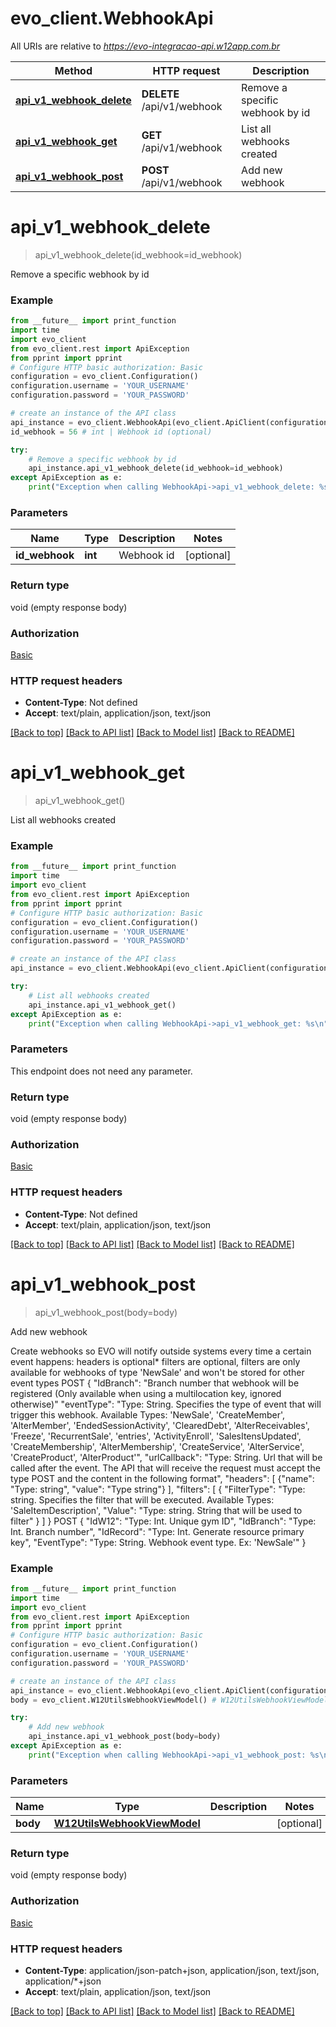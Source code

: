# evo_client.WebhookApi

All URIs are relative to *https://evo-integracao-api.w12app.com.br*

Method | HTTP request | Description
------------- | ------------- | -------------
[**api_v1_webhook_delete**](WebhookApi.md#api_v1_webhook_delete) | **DELETE** /api/v1/webhook | Remove a specific webhook by id
[**api_v1_webhook_get**](WebhookApi.md#api_v1_webhook_get) | **GET** /api/v1/webhook | List all webhooks created
[**api_v1_webhook_post**](WebhookApi.md#api_v1_webhook_post) | **POST** /api/v1/webhook | Add new webhook

# **api_v1_webhook_delete**
> api_v1_webhook_delete(id_webhook=id_webhook)

Remove a specific webhook by id

### Example
```python
from __future__ import print_function
import time
import evo_client
from evo_client.rest import ApiException
from pprint import pprint
# Configure HTTP basic authorization: Basic
configuration = evo_client.Configuration()
configuration.username = 'YOUR_USERNAME'
configuration.password = 'YOUR_PASSWORD'

# create an instance of the API class
api_instance = evo_client.WebhookApi(evo_client.ApiClient(configuration))
id_webhook = 56 # int | Webhook id (optional)

try:
    # Remove a specific webhook by id
    api_instance.api_v1_webhook_delete(id_webhook=id_webhook)
except ApiException as e:
    print("Exception when calling WebhookApi->api_v1_webhook_delete: %s\n" % e)
```

### Parameters

Name | Type | Description  | Notes
------------- | ------------- | ------------- | -------------
 **id_webhook** | **int**| Webhook id | [optional] 

### Return type

void (empty response body)

### Authorization

[Basic](../README.md#Basic)

### HTTP request headers

 - **Content-Type**: Not defined
 - **Accept**: text/plain, application/json, text/json

[[Back to top]](#) [[Back to API list]](../README.md#documentation-for-api-endpoints) [[Back to Model list]](../README.md#documentation-for-models) [[Back to README]](../README.md)

# **api_v1_webhook_get**
> api_v1_webhook_get()

List all webhooks created

### Example
```python
from __future__ import print_function
import time
import evo_client
from evo_client.rest import ApiException
from pprint import pprint
# Configure HTTP basic authorization: Basic
configuration = evo_client.Configuration()
configuration.username = 'YOUR_USERNAME'
configuration.password = 'YOUR_PASSWORD'

# create an instance of the API class
api_instance = evo_client.WebhookApi(evo_client.ApiClient(configuration))

try:
    # List all webhooks created
    api_instance.api_v1_webhook_get()
except ApiException as e:
    print("Exception when calling WebhookApi->api_v1_webhook_get: %s\n" % e)
```

### Parameters
This endpoint does not need any parameter.

### Return type

void (empty response body)

### Authorization

[Basic](../README.md#Basic)

### HTTP request headers

 - **Content-Type**: Not defined
 - **Accept**: text/plain, application/json, text/json

[[Back to top]](#) [[Back to API list]](../README.md#documentation-for-api-endpoints) [[Back to Model list]](../README.md#documentation-for-models) [[Back to README]](../README.md)

# **api_v1_webhook_post**
> api_v1_webhook_post(body=body)

Add new webhook

Create webhooks so EVO will notify outside systems every time a certain event happens:  headers is optional*  filters are optional, filters are only available for webhooks of type 'NewSale' and won't be stored for other event types      POST      {         \"IdBranch\": \"Branch number that webhook will be registered (Only available when using a multilocation key, ignored otherwise)\"         \"eventType\": \"Type: String. Specifies the type of event that will trigger this webhook. Available Types: 'NewSale', 'CreateMember', 'AlterMember', 'EndedSessionActivity', 'ClearedDebt', 'AlterReceivables', 'Freeze', 'RecurrentSale', 'entries', 'ActivityEnroll', 'SalesItensUpdated', 'CreateMembership',  'AlterMembership', 'CreateService', 'AlterService', 'CreateProduct', 'AlterProduct'\",         \"urlCallback\": \"Type: String. Url that will be called after the event. The API that will receive the request must accept the type POST and the content in the following format\",         \"headers\": [              {\"name\": \"Type: string\", \"value\": \"Type string\"}          ],          \"filters\": [              {                  \"FilterType\": \"Type: string. Specifies the filter that will be executed. Available Types: 'SaleItemDescription',                  \"Value\": \"Type: string. String that will be used to filter\"              }          ]      }                    POST       {         \"IdW12\": \"Type: Int. Unique gym ID\",         \"IdBranch\": \"Type: Int. Branch number\",         \"IdRecord\": \"Type: Int. Generate resource primary key\",         \"EventType\": \"Type: String. Webhook event type. Ex: 'NewSale'\"      }

### Example
```python
from __future__ import print_function
import time
import evo_client
from evo_client.rest import ApiException
from pprint import pprint
# Configure HTTP basic authorization: Basic
configuration = evo_client.Configuration()
configuration.username = 'YOUR_USERNAME'
configuration.password = 'YOUR_PASSWORD'

# create an instance of the API class
api_instance = evo_client.WebhookApi(evo_client.ApiClient(configuration))
body = evo_client.W12UtilsWebhookViewModel() # W12UtilsWebhookViewModel |  (optional)

try:
    # Add new webhook
    api_instance.api_v1_webhook_post(body=body)
except ApiException as e:
    print("Exception when calling WebhookApi->api_v1_webhook_post: %s\n" % e)
```

### Parameters

Name | Type | Description  | Notes
------------- | ------------- | ------------- | -------------
 **body** | [**W12UtilsWebhookViewModel**](W12UtilsWebhookViewModel.md)|  | [optional] 

### Return type

void (empty response body)

### Authorization

[Basic](../README.md#Basic)

### HTTP request headers

 - **Content-Type**: application/json-patch+json, application/json, text/json, application/*+json
 - **Accept**: text/plain, application/json, text/json

[[Back to top]](#) [[Back to API list]](../README.md#documentation-for-api-endpoints) [[Back to Model list]](../README.md#documentation-for-models) [[Back to README]](../README.md)

